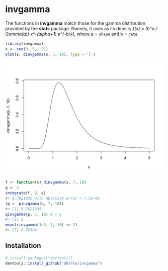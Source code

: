 <!-- README.md is generated from README.Rmd. Please edit that file -->
**invgamma**
============

The functions in **invgamma** match those for the gamma distribution provided by the **stats** package. Namely, it uses as its density *f(x) = (b^a / Gamma(a)) x^-(alpha+1) e^(-b/x),* where a = `shape` and b = `rate`.

``` r
library(invgamma)
s <- seq(0, 5, .01)
plot(s, dinvgamma(s, 7, 10), type = 'l')
```

![](figures/README-unnamed-chunk-2-1.png)

``` r
f <- function(x) dinvgamma(x, 7, 10)
q <- 2
integrate(f, 0, q)
#> 0.7621835 with absolute error < 7.3e-05
(p <- pinvgamma(q, 7, 10))
#> [1] 0.7621835
qinvgamma(p, 7, 10) # = q
#> [1] 2
mean(rinvgamma(1e5, 7, 10) <= 2)
#> [1] 0.76304
```

Installation
------------

``` r
# install.packages("devtools")
devtools::install_github("dkahle/invgamma")
```
